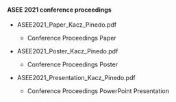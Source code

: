 #### ASEE 2021 conference proceedings

- ASEE2021_Paper_Kacz_Pinedo.pdf

     - Conference Proceedings Paper

- ASEE2021_Poster_Kacz_Pinedo.pdf

     - Conference Proceedings Poster
     
- ASEE2021_Presentation_Kacz_Pinedo.pdf

     - Conference Proceedings PowerPoint Presentation
